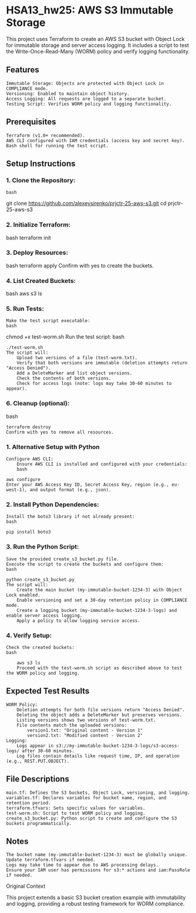 # HSA13_hw25: AWS S3 Immutable Storage

This project uses Terraform to create an AWS S3 bucket with Object Lock for immutable storage and server access logging. It includes a script to test the Write-Once-Read-Many (WORM) policy and verify logging functionality.

## Features

    Immutable Storage: Objects are protected with Object Lock in COMPLIANCE mode.
    Versioning: Enabled to maintain object history.
    Access Logging: All requests are logged to a separate bucket.
    Testing Script: Verifies WORM policy and logging functionality.

## Prerequisites

    Terraform (v1.0+ recommended).
    AWS CLI configured with IAM credentials (access key and secret key).
    Bash shell for running the test script.

## Setup Instructions

### 1. Clone the Repository:
    bash

git clone https://github.com/alexeysirenko/prjctr-25-aws-s3.git
cd prjctr-25-aws-s3
### 2. Initialize Terraform:
bash
terraform init
### 3. Deploy Resources:
bash
terraform apply
Confirm with yes to create the buckets.
### 4. List Created Buckets:
bash
aws s3 ls
### 5. Run Tests:

    Make the test script executable:
    bash

chmod +x test-worm.sh
Run the test script:
bash

    ./test-worm.sh
    The script will:
        Upload two versions of a file (test-worm.txt).
        Verify that both versions are immutable (deletion attempts return "Access Denied").
        Add a DeleteMarker and list object versions.
        Check the contents of both versions.
        Check for access logs (note: logs may take 30-60 minutes to appear).

### 6. Cleanup (optional):
bash

    terraform destroy
    Confirm with yes to remove all resources.

### 1. Alternative Setup with Python

    Configure AWS CLI:
        Ensure AWS CLI is installed and configured with your credentials:
        bash

    aws configure
    Enter your AWS Access Key ID, Secret Access Key, region (e.g., eu-west-1), and output format (e.g., json).

### 2. Install Python Dependencies:

    Install the boto3 library if not already present:
    bash

    pip install boto3

### 3. Run the Python Script:

    Save the provided create_s3_bucket.py file.
    Execute the script to create the buckets and configure them:
    bash

    python create_s3_bucket.py
    The script will:
        Create the main bucket (my-immutable-bucket-1234-3) with Object Lock enabled.
        Enable versioning and set a 30-day retention policy in COMPLIANCE mode.
        Create a logging bucket (my-immutable-bucket-1234-3-logs) and enable server access logging.
        Apply a policy to allow logging service access.

### 4. Verify Setup:

    Check the created buckets:
    bash

        aws s3 ls
        Proceed with the test-worm.sh script as described above to test the WORM policy and logging.

## Expected Test Results

    WORM Policy:
        Deletion attempts for both file versions return "Access Denied".
        Deleting the object adds a DeleteMarker but preserves versions.
        Listing versions shows two versions of test-worm.txt.
        File contents match the uploaded versions:
            version1.txt: "Original content - Version 1"
            version2.txt: "Modified content - Version 2"
    Logging:
        Logs appear in s3://my-immutable-bucket-1234-3-logs/s3-access-logs/ after 30-60 minutes.
        Log files contain details like request time, IP, and operation (e.g., REST.PUT.OBJECT).

## File Descriptions

    main.tf: Defines the S3 buckets, Object Lock, versioning, and logging.
    variables.tf: Declares variables for bucket name, region, and retention period.
    terraform.tfvars: Sets specific values for variables.
    test-worm.sh: Script to test WORM policy and logging.
    create_s3_bucket.py: Python script to create and configure the S3 buckets programmatically.

## Notes

    The bucket name (my-immutable-bucket-1234-3) must be globally unique. Update terraform.tfvars if needed.
    Logs may take time to appear due to AWS processing delays.
    Ensure your IAM user has permissions for s3:* actions and iam:PassRole if needed.

Original Context

This project extends a basic S3 bucket creation example with immutability and logging, providing a robust testing framework for WORM compliance.
